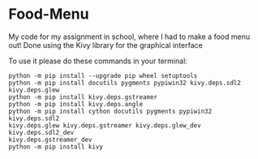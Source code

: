 # Food-Menu

My code for my assignment in school, where I had to make a food menu out! Done using the Kivy library for the graphical interface 

To use it please do these commands in your terminal:

    python -m pip install --upgrade pip wheel setuptools
    python -m pip install docutils pygments pypiwin32 kivy.deps.sdl2 kivy.deps.glew
    python -m pip install kivy.deps.gstreamer
    python -m pip install kivy.deps.angle
    python -m pip install cython docutils pygments pypiwin32 kivy.deps.sdl2
    kivy.deps.glew kivy.deps.gstreamer kivy.deps.glew_dev kivy.deps.sdl2_dev
    kivy.deps.gstreamer_dev
    python -m pip install kivy
    
